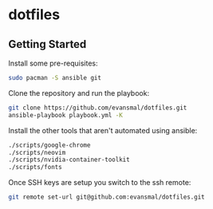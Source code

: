 # dotfiles

## Getting Started

Install some pre-requisites:

```sh
sudo pacman -S ansible git
```

Clone the repository and run the playbook:

```sh
git clone https://github.com/evansmal/dotfiles.git
ansible-playbook playbook.yml -K
```

Install the other tools that aren't automated using ansible:

```sh
./scripts/google-chrome
./scripts/neovim
./scripts/nvidia-container-toolkit
./scripts/fonts
```

Once SSH keys are setup you switch to the ssh remote:

```sh
git remote set-url git@github.com:evansmal/dotfiles.git
```
